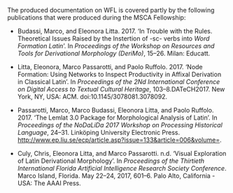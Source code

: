 The produced documentation on WFL is covered partly by the following publications that were produced during the MSCA Fellowship:

  
	

* Budassi, Marco, and Eleonora Litta. 2017. ‘In Trouble with the Rules. Theoretical Issues Raised by the Instertion of -sc- verbs into _Word Formation Latin_’. In _Proceedings of the Workshop on Resources and Tools for Derivational Morphology \(DeriMo\)_, 15–26. Milan: Educatt.

  


* Litta, Eleonora, Marco Passarotti, and Paolo Ruffolo. 2017. ‘Node Formation: Using Networks to Inspect Productivity in Affixal Derivation in Classical Latin’. In _Proceedings of the 2Nd International Conference on Digital Access to Textual Cultural Heritage_, 103–8.DATeCH2017. New York, NY, USA: ACM. doi:10.1145/3078081.3078092.

  


* Passarotti, Marco, Marco Budassi, Eleonora Litta, and Paolo Ruffolo. 2017. ‘The Lemlat 3.0 Package for Morphological Analysis of Latin’. In _Proceedings of the NoDaLiDa 2017 Workshop on Processing Historical Language_, 24–31. Linköping University Electronic Press. http://www.ep.liu.se/ecp/article.asp?issue=133&article=006&volume=.

  


* Culy, Chris, Eleonora Litta, and Marco Passarotti. n.d. ‘Visual Exploration of Latin Derivational Morphology’. In _Proceedings of the Thirtieth International Florida Artificial Intelligence Research Society Conference_. Marco Island, Florida. May 22–24, 2017, 601–6. Palo Alto, California - USA: The AAAI Press.

  


  


 

